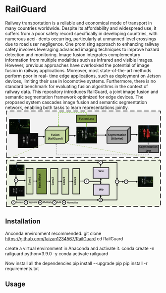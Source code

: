 # RailGuard
Railway transportation is a reliable and economical
mode of transport in many countries worldwide. Despite its
affordability and widespread use, it suffers from a poor safety
record specifically in developing countries, with numerous acci-
dents occurring, particularly at unmanned level crossings due
to road user negligence. One promising approach to enhancing
railway safety involves leveraging advanced imaging techniques to
improve hazard detection and monitoring. Image fusion integrates
complementary information from multiple modalities such as
infrared and visible images. However, previous approaches have
overlooked the potential of image fusion in railway applications.
Moreover, most state-of-the-art methods perform poor in real-
time edge applications, such as deployment on Jetson devices,
limiting their use in locomotive systems. Furthermore, there is
no standard benchmark for evaluating fusion algorithms in the
context of railway data. This repository introduces RailGuard, a joint
image fusion and semantic segmentation framework optimized
for edge devices. The proposed system cascades image fusion
and semantic segmentation network, enabling both tasks to learn
representations jointly. 
![Alt text](https://github.com/faizan1234567/RailGuard/blob/main/media/railguard_pic.png)

## Installation
Anconda environment recommended.
git clone https://github.com/faizan1234567/RailGuard
cd RailGuard

create a virtual environment in Anaconda and activate it.
conda create -n railguard python=3.9.0 -y 
conda activate railguard

Now install all the dependencies
pip install --upgrade pip
pip install -r requirements.txt


## Usage

